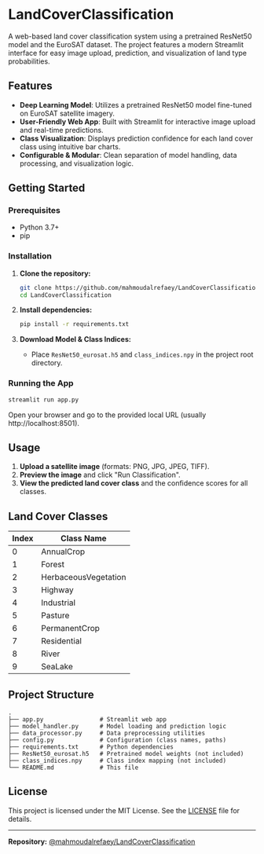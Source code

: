 # LandCoverClassification

A web-based land cover classification system using a pretrained ResNet50 model and the EuroSAT dataset. The project features a modern Streamlit interface for easy image upload, prediction, and visualization of land type probabilities.

## Features

- **Deep Learning Model**: Utilizes a pretrained ResNet50 model fine-tuned on EuroSAT satellite imagery.
- **User-Friendly Web App**: Built with Streamlit for interactive image upload and real-time predictions.
- **Class Visualization**: Displays prediction confidence for each land cover class using intuitive bar charts.
- **Configurable & Modular**: Clean separation of model handling, data processing, and visualization logic.

## Getting Started

### Prerequisites

- Python 3.7+
- pip

### Installation

1. **Clone the repository:**
   ```bash
   git clone https://github.com/mahmoudalrefaey/LandCoverClassification.git
   cd LandCoverClassification
   ```

2. **Install dependencies:**
   ```bash
   pip install -r requirements.txt
   ```

3. **Download Model & Class Indices:**
   - Place `ResNet50_eurosat.h5` and `class_indices.npy` in the project root directory.

### Running the App

```bash
streamlit run app.py
```

Open your browser and go to the provided local URL (usually http://localhost:8501).

## Usage

1. **Upload a satellite image** (formats: PNG, JPG, JPEG, TIFF).
2. **Preview the image** and click "Run Classification".
3. **View the predicted land cover class** and the confidence scores for all classes.

## Land Cover Classes

| Index | Class Name             |
|-------|------------------------|
| 0     | AnnualCrop             |
| 1     | Forest                 |
| 2     | HerbaceousVegetation   |
| 3     | Highway                |
| 4     | Industrial             |
| 5     | Pasture                |
| 6     | PermanentCrop          |
| 7     | Residential            |
| 8     | River                  |
| 9     | SeaLake                |

## Project Structure

```
.
├── app.py                # Streamlit web app
├── model_handler.py      # Model loading and prediction logic
├── data_processor.py     # Data preprocessing utilities
├── config.py             # Configuration (class names, paths)
├── requirements.txt      # Python dependencies
├── ResNet50_eurosat.h5   # Pretrained model weights (not included)
├── class_indices.npy     # Class index mapping (not included)
└── README.md             # This file
```

## License

This project is licensed under the MIT License. See the [LICENSE](LICENSE) file for details.

---

**Repository:** [@mahmoudalrefaey/LandCoverClassification](https://github.com/mahmoudalrefaey/LandCoverClassification) 